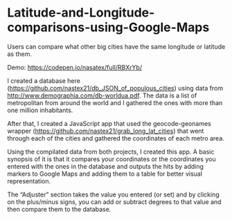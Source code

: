 # Latitude-and-Longitude-comparisons-using-Google-Maps
Users can compare what other big cities have the same longitude or latitude as them.


Demo: https://codepen.io/nasatex/full/RBXrYb/

I created a database here (https://github.com/nastex21/db_JSON_of_populous_cities) using data from http://www.demographia.com/db-worldua.pdf. The data is a list of metropolitan from around the world and I gathered the ones with more than one million inhabitants. 

After that, I created a JavaScript app that used the geocode-geonames wrapper (https://github.com/nastex21/grab_long_lat_cities) that went through each of the cities and gathered the coordinates of each metro area.

Using the compilated data from both projects, I created this app. A basic synopsis of it is that it compares your coordinates or the coordinates you entered with the ones in the database and outputs the hits by adding markers to Google Maps and adding them to a table for better visual representation.

The “Adjuster” section takes the value you entered (or set) and by clicking on the plus/minus signs, you can add or subtract degrees to that value and then compare them to the database.
